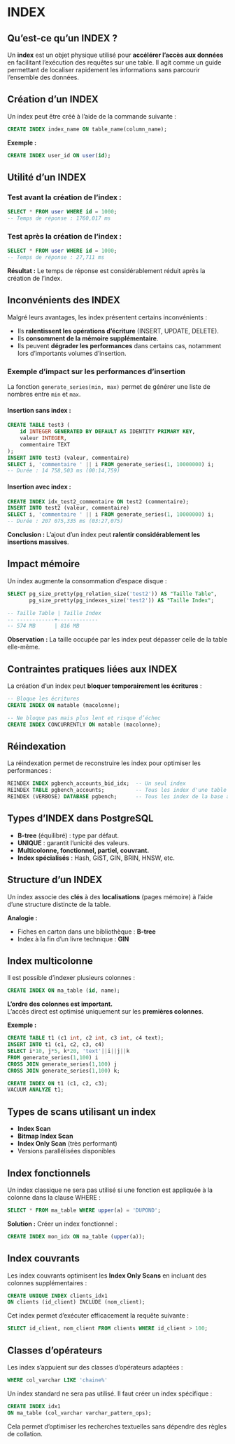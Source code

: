 # INDEX

## Qu’est-ce qu’un INDEX ?
Un **index** est un objet physique utilisé pour **accélérer l’accès aux données** en facilitant l’exécution des requêtes sur une table. Il agit comme un guide permettant de localiser rapidement les informations sans parcourir l’ensemble des données.

## Création d’un INDEX
Un index peut être créé à l’aide de la commande suivante :

```sql
CREATE INDEX index_name ON table_name(column_name);
```

**Exemple :**

```sql
CREATE INDEX user_id ON user(id);
```

## Utilité d’un INDEX

### Test avant la création de l’index :

```sql
SELECT * FROM user WHERE id = 1000;
-- Temps de réponse : 1760,017 ms
```

### Test après la création de l’index :

```sql
SELECT * FROM user WHERE id = 1000;
-- Temps de réponse : 27,711 ms
```

**Résultat :** Le temps de réponse est considérablement réduit après la création de l’index.

## Inconvénients des INDEX
Malgré leurs avantages, les index présentent certains inconvénients :
- Ils **ralentissent les opérations d’écriture** (INSERT, UPDATE, DELETE).
- Ils **consomment de la mémoire supplémentaire**.
- Ils peuvent **dégrader les performances** dans certains cas, notamment lors d’importants volumes d’insertion.

### Exemple d’impact sur les performances d’insertion

La fonction `generate_series(min, max)` permet de générer une liste de nombres entre `min` et `max`.

#### Insertion sans index :

```sql
CREATE TABLE test3 (
    id INTEGER GENERATED BY DEFAULT AS IDENTITY PRIMARY KEY,
    valeur INTEGER,
    commentaire TEXT
);
INSERT INTO test3 (valeur, commentaire)
SELECT i, 'commentaire ' || i FROM generate_series(1, 10000000) i;
-- Durée : 14 758,503 ms (00:14,759)
```

#### Insertion avec index :

```sql
CREATE INDEX idx_test2_commentaire ON test2 (commentaire);
INSERT INTO test2 (valeur, commentaire)
SELECT i, 'commentaire ' || i FROM generate_series(1, 10000000) i;
-- Durée : 207 075,335 ms (03:27,075)
```

**Conclusion :** L’ajout d’un index peut **ralentir considérablement les insertions massives**.

## Impact mémoire
Un index augmente la consommation d’espace disque :

```sql
SELECT pg_size_pretty(pg_relation_size('test2')) AS "Taille Table",
       pg_size_pretty(pg_indexes_size('test2')) AS "Taille Index";

-- Taille Table | Taille Index
-- ------------+-------------
-- 574 MB      | 816 MB
```

**Observation :** La taille occupée par les index peut dépasser celle de la table elle-même.

## Contraintes pratiques liées aux INDEX
La création d’un index peut **bloquer temporairement les écritures** :

```sql
-- Bloque les écritures
CREATE INDEX ON matable (macolonne);

-- Ne bloque pas mais plus lent et risque d’échec
CREATE INDEX CONCURRENTLY ON matable (macolonne);
```

## Réindexation
La réindexation permet de reconstruire les index pour optimiser les performances :

```sql
REINDEX INDEX pgbench_accounts_bid_idx;  -- Un seul index
REINDEX TABLE pgbench_accounts;          -- Tous les index d'une table
REINDEX (VERBOSE) DATABASE pgbench;      -- Tous les index de la base avec détails
```

## Types d’INDEX dans PostgreSQL
- **B-tree** (équilibré) : type par défaut.
- **UNIQUE** : garantit l’unicité des valeurs.
- **Multicolonne, fonctionnel, partiel, couvrant.**
- **Index spécialisés** : Hash, GiST, GIN, BRIN, HNSW, etc.

## Structure d’un INDEX
Un index associe des **clés** à des **localisations** (pages mémoire) à l’aide d’une structure distincte de la table.

**Analogie :**
- Fiches en carton dans une bibliothèque : **B-tree**
- Index à la fin d’un livre technique : **GIN**

## Index multicolonne
Il est possible d’indexer plusieurs colonnes :

```sql
CREATE INDEX ON ma_table (id, name);
```

**L’ordre des colonnes est important.**  
L’accès direct est optimisé uniquement sur les **premières colonnes**.

**Exemple :**

```sql
CREATE TABLE t1 (c1 int, c2 int, c3 int, c4 text);
INSERT INTO t1 (c1, c2, c3, c4)
SELECT i*10, j*5, k*20, 'text'||i||j||k
FROM generate_series(1,100) i
CROSS JOIN generate_series(1,100) j
CROSS JOIN generate_series(1,100) k;

CREATE INDEX ON t1 (c1, c2, c3);
VACUUM ANALYZE t1;
```

## Types de scans utilisant un index
- **Index Scan**
- **Bitmap Index Scan**
- **Index Only Scan** (très performant)
- Versions parallélisées disponibles

## Index fonctionnels
Un index classique ne sera pas utilisé si une fonction est appliquée à la colonne dans la clause WHERE :

```sql
SELECT * FROM ma_table WHERE upper(a) = 'DUPOND';
```

**Solution :** Créer un index fonctionnel :

```sql
CREATE INDEX mon_idx ON ma_table (upper(a));
```

## Index couvrants
Les index couvrants optimisent les **Index Only Scans** en incluant des colonnes supplémentaires :

```sql
CREATE UNIQUE INDEX clients_idx1
ON clients (id_client) INCLUDE (nom_client);
```

Cet index permet d’exécuter efficacement la requête suivante :

```sql
SELECT id_client, nom_client FROM clients WHERE id_client > 100;
```

## Classes d’opérateurs
Les index s’appuient sur des classes d’opérateurs adaptées :

```sql
WHERE col_varchar LIKE 'chaine%'
```

Un index standard ne sera pas utilisé. Il faut créer un index spécifique :

```sql
CREATE INDEX idx1
ON ma_table (col_varchar varchar_pattern_ops);
```

Cela permet d’optimiser les recherches textuelles sans dépendre des règles de collation.